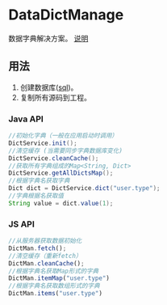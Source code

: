 # DataDictManage
数据字典解决方案。
[说明](https://github.com/hulang1024/notes/blob/master/data-dict.md)
## 用法
1. 创建数据库([sql](src/sql/))。
2. 复制所有源码到工程。

### Java API
```java
//初始化字典（一般在应用启动时调用）
DictService.init();
//清空缓存 (当需要同步字典数据库变化)
DictService.cleanCache();
//获取所有字典组成的Map<String, Dict>
DictService.getAllDictsMap();
//根据字典名获取字典
Dict dict = DictService.dict("user.type");
//字典根据名获取值
String value = dict.value(1);
```
### JS API
```js
//从服务器获取数据初始化
DictMan.fetch();
//清空缓存（重新fetch）
DictMan.cleanCache();
//根据字典名获取Map形式的字典
DictMan.itemMap("user.type")
//根据字典名获取数组形式的字典
DictMan.items("user.type")
```
